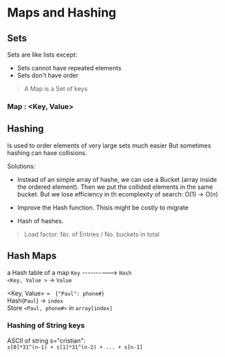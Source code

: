 # Maps and Hashing

## Sets
Sets are like lists except:  
- Sets cannot have repeated elements  
- Sets don't have order

> A Map is a Set of keys 
### Map : <Key, Value>

## Hashing 
Is used to order elements of very large sets much easier
But sometimes hashing can have collisions.

Solutions: 
 - Instead of an simple array of hashe, we can use a Bucket (array inside the ordered element). Then we put the collided elements in the same bucket. But we lose efficiency in th ecomplexity of search: 
 O(1) -> O(n)

 - Improve the Hash function. Thisis might be costly to migrate

 - Hash of hashes. 
 
 > Load factor: No. of Entries / No. buckets in total

 ## Hash Maps
 a Hash table of a map 
`Key`  ----------> `Hash`    
`<Key, Value >` -> `Value`  

<Key, Value> = ` {"Paul": phone#}`  
Hash(`Paul`) -> `index`  
Store `<Paul, phone#>` in `array[index]`

### Hashing of String keys
ASCII of string s="cristian":  
` s[0]*31^(n-1) + s[1]*31^(n-2) + ... + s[n-1] `





